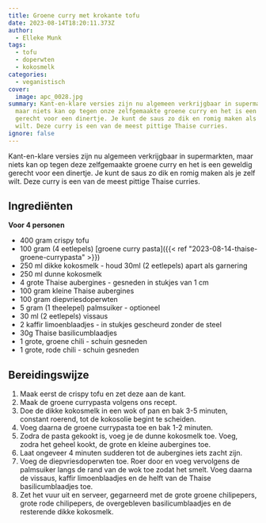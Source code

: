 ```yaml
---
title: Groene curry met krokante tofu
date: 2023-08-14T18:20:11.373Z
author:
  - Elleke Munk
tags:
  - tofu
  - doperwten
  - kokosmelk
categories:
  - veganistisch
cover:
  image: apc_0028.jpg
summary: Kant-en-klare versies zijn nu algemeen verkrijgbaar in supermarkten,
  maar niets kan op tegen onze zelfgemaakte groene curry en het is een geweldig
  gerecht voor een dinertje. Je kunt de saus zo dik en romig maken als je zelf
  wilt. Deze curry is een van de meest pittige Thaise curries.
ignore: false
---
```

Kant-en-klare versies zijn nu algemeen verkrijgbaar in supermarkten, maar niets kan op tegen deze zelfgemaakte groene curry en het is een geweldig gerecht voor een dinertje. Je kunt de saus zo dik en romig maken als je zelf wilt. Deze curry is een van de meest pittige Thaise curries. 

## Ingrediënten

**Voor 4 personen**

* 400 gram crispy tofu
* 100 gram (4 eetlepels) [groene curry pasta]({{< ref "2023-08-14-thaise-groene-currypasta" >}})
* 250 ml dikke kokosmelk - houd 30ml (2 eetlepels) apart als garnering
* 250 ml dunne kokosmelk
* 4 grote Thaise aubergines - gesneden in stukjes van 1 cm
* 100 gram kleine Thaise aubergines
* 100 gram diepvriesdoperwten
* 5 gram (1 theelepel) palmsuiker - optioneel
* 30 ml (2 eetlepels) vissaus
* 2 kaffir limoenblaadjes - in stukjes gescheurd zonder de steel
* 30g Thaise basilicumblaadjes
* 1 grote, groene chili - schuin gesneden
* 1 grote, rode chili - schuin gesneden

## Bereidingswijze

1. Maak eerst de crispy tofu en zet deze aan de kant.
2. Maak de groene currypasta volgens ons recept.
3. Doe de dikke kokosmelk in een wok of pan en bak 3-5 minuten, constant roerend, tot de kokosolie begint te scheiden.
4. Voeg daarna de groene currypasta toe en bak 1-2 minuten.
5. Zodra de pasta gekookt is, voeg je de dunne kokosmelk toe. Voeg, zodra het geheel kookt, de grote en kleine aubergines toe.
6. Laat ongeveer 4 minuten sudderen tot de aubergines iets zacht zijn.
7. Voeg de diepvriesdoperwten toe. Roer door en voeg vervolgens de palmsuiker langs de rand van de wok toe zodat het smelt. Voeg daarna de vissaus, kaffir limoenblaadjes en de helft van de Thaise basilicumblaadjes toe. 
8. Zet het vuur uit en serveer, gegarneerd met de grote groene chilipepers, grote rode chilipepers, de overgebleven basilicumblaadjes en de resterende dikke kokosmelk.